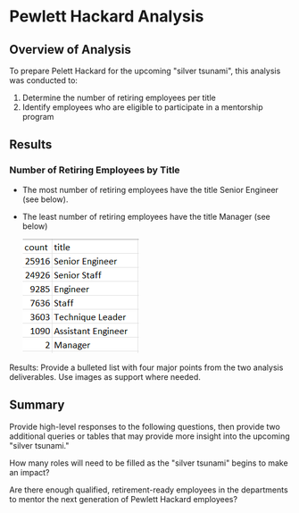 # Pewlett Hackard Analysis

## Overview of Analysis 

To prepare Pelett Hackard for the upcoming "silver tsunami", this analysis was conducted to:
1. Determine the number of retiring employees per title
2. Identify employees who are eligible to participate in a mentorship program

## Results
### Number of Retiring Employees by Title

* The most number of retiring employees have the title Senior Engineer (see below).
* The least number of retiring employees have the title Manager (see below)
  
  ![](https://github.com/SBaig01/Pewlett-Hackard-Analysis/blob/09ed82a09839c9745e1816d19d53ba888907d754/Retiring%20Titles.png)

Results: Provide a bulleted list with four major points from the two analysis deliverables. Use images as support where needed.

## Summary

Provide high-level responses to the following questions, then provide two additional queries or tables that may provide more insight into the upcoming "silver tsunami."

How many roles will need to be filled as the "silver tsunami" begins to make an impact?

Are there enough qualified, retirement-ready employees in the departments to mentor the next generation of Pewlett Hackard employees?
